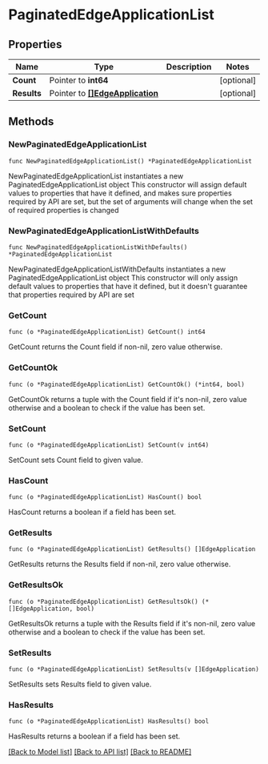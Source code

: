 # PaginatedEdgeApplicationList

## Properties

Name | Type | Description | Notes
------------ | ------------- | ------------- | -------------
**Count** | Pointer to **int64** |  | [optional] 
**Results** | Pointer to [**[]EdgeApplication**](EdgeApplication.md) |  | [optional] 

## Methods

### NewPaginatedEdgeApplicationList

`func NewPaginatedEdgeApplicationList() *PaginatedEdgeApplicationList`

NewPaginatedEdgeApplicationList instantiates a new PaginatedEdgeApplicationList object
This constructor will assign default values to properties that have it defined,
and makes sure properties required by API are set, but the set of arguments
will change when the set of required properties is changed

### NewPaginatedEdgeApplicationListWithDefaults

`func NewPaginatedEdgeApplicationListWithDefaults() *PaginatedEdgeApplicationList`

NewPaginatedEdgeApplicationListWithDefaults instantiates a new PaginatedEdgeApplicationList object
This constructor will only assign default values to properties that have it defined,
but it doesn't guarantee that properties required by API are set

### GetCount

`func (o *PaginatedEdgeApplicationList) GetCount() int64`

GetCount returns the Count field if non-nil, zero value otherwise.

### GetCountOk

`func (o *PaginatedEdgeApplicationList) GetCountOk() (*int64, bool)`

GetCountOk returns a tuple with the Count field if it's non-nil, zero value otherwise
and a boolean to check if the value has been set.

### SetCount

`func (o *PaginatedEdgeApplicationList) SetCount(v int64)`

SetCount sets Count field to given value.

### HasCount

`func (o *PaginatedEdgeApplicationList) HasCount() bool`

HasCount returns a boolean if a field has been set.

### GetResults

`func (o *PaginatedEdgeApplicationList) GetResults() []EdgeApplication`

GetResults returns the Results field if non-nil, zero value otherwise.

### GetResultsOk

`func (o *PaginatedEdgeApplicationList) GetResultsOk() (*[]EdgeApplication, bool)`

GetResultsOk returns a tuple with the Results field if it's non-nil, zero value otherwise
and a boolean to check if the value has been set.

### SetResults

`func (o *PaginatedEdgeApplicationList) SetResults(v []EdgeApplication)`

SetResults sets Results field to given value.

### HasResults

`func (o *PaginatedEdgeApplicationList) HasResults() bool`

HasResults returns a boolean if a field has been set.


[[Back to Model list]](../README.md#documentation-for-models) [[Back to API list]](../README.md#documentation-for-api-endpoints) [[Back to README]](../README.md)


